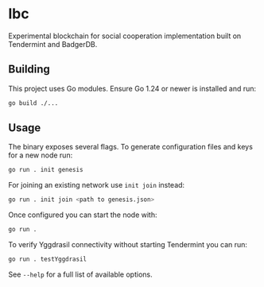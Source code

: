 # lbc

Experimental blockchain for social cooperation implementation built on Tendermint and BadgerDB.

## Building

This project uses Go modules. Ensure Go 1.24 or newer is installed and run:

```bash
go build ./...
```

## Usage

The binary exposes several flags. To generate configuration files and keys for a
new node run:

```bash
go run . init genesis
```

For joining an existing network use `init join` instead:
```bash
go run . init join <path to genesis.json>
```

Once configured you can start the node with:

```bash
go run .
```

To verify Yggdrasil connectivity without starting Tendermint you can run:

```bash
go run . testYggdrasil
```

See `--help` for a full list of available options.
